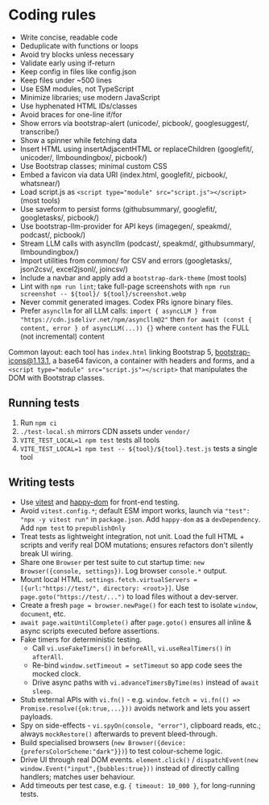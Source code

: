 # Coding rules

- Write concise, readable code
- Deduplicate with functions or loops
- Avoid try blocks unless necessary
- Validate early using if-return
- Keep config in files like config.json
- Keep files under ~500 lines
- Use ESM modules, not TypeScript
- Minimize libraries; use modern JavaScript
- Use hyphenated HTML IDs/classes
- Avoid braces for one-line if/for
- Show errors via bootstrap-alert (unicode/, picbook/, googlesuggest/, transcribe/)
- Show a spinner while fetching data
- Insert HTML using insertAdjacentHTML or replaceChildren (googlefit/, unicoder/, llmboundingbox/, picbook/)
- Use Bootstrap classes; minimal custom CSS
- Embed a favicon via data URI (index.html, googlefit/, picbook/, whatsnear/)
- Load script.js as `<script type="module" src="script.js"></script>` (most tools)
- Use saveform to persist forms (githubsummary/, googlefit/, googletasks/, picbook/)
- Use bootstrap-llm-provider for API keys (imagegen/, speakmd/, podcast/, picbook/)
- Stream LLM calls with asyncllm (podcast/, speakmd/, githubsummary/, llmboundingbox/)
- Import utilities from common/ for CSV and errors (googletasks/, json2csv/, excel2jsonl/, joincsv/)
- Include a navbar and apply add a `bootstrap-dark-theme` (most tools)
- Lint with `npm run lint`; take full-page screenshots with `npm run screenshot -- ${tool}/ ${tool}/screenshot.webp`
- Never commit generated images. Codex PRs ignore binary files.
- Prefer `asyncllm` for all LLM calls: `import { asyncLLM } from "https://cdn.jsdelivr.net/npm/asyncllm@2"` then `for await (const { content, error } of asyncLLM(...)) {}` where `content` has the FULL (not incremental) content

Common layout: each tool has `index.html` linking Bootstrap 5, bootstrap-icons@1.13.1, a base64 favicon, a container with headers and forms, and a `<script type="module" src="script.js"></script>` that manipulates the DOM with Bootstrap classes.

## Running tests

1. Run `npm ci`
2. `./test-local.sh` mirrors CDN assets under `vendor/`
3. `VITE_TEST_LOCAL=1 npm test` tests all tools
4. `VITE_TEST_LOCAL=1 npm test -- ${tool}/${tool}.test.js` tests a single tool

## Writing tests

- Use [vitest](http://npmjs.com/package/vitest) and [happy-dom](https://www.npmjs.com/package/happy-dom) for front-end testing.
- Avoid `vitest.config.*`; default ESM import works, launch via `"test": "npx -y vitest run"` in `package.json`. Add `happy-dom` as a `devDependency`. Add `npm test` to `prepublishOnly`
- Treat tests as lightweight integration, not unit. Load the full HTML + scripts and verify real DOM mutations; ensures refactors don't silently break UI wiring.
- Share one `Browser` per test suite to cut startup time: `new Browser({console, settings})`. Log browser `console.*` output.
- Mount local HTML. `settings.fetch.virtualServers = [{url:"https://test/", directory: <root>}]`. Use `page.goto("https://test/...")` to load files without a dev-server.
- Create a fresh `page = browser.newPage()` for each test to isolate `window`, `document`, etc.
- `await page.waitUntilComplete()` after `page.goto()` ensures all inline & async scripts executed before assertions.
- Fake timers for deterministic testing.
  - Call `vi.useFakeTimers()` in `beforeAll`, `vi.useRealTimers()` in `afterAll`.
  - Re-bind `window.setTimeout = setTimeout` so app code sees the mocked clock.
  - Drive async paths with `vi.advanceTimersByTime(ms)` instead of `await sleep`.
- Stub external APIs with `vi.fn()` - e.g. `window.fetch = vi.fn(() => Promise.resolve({ok:true,...}))` avoids network and lets you assert payloads.
- Spy on side-effects - `vi.spyOn(console, "error")`, clipboard reads, etc.; always `mockRestore()` afterwards to prevent bleed-through.
- Build specialised browsers (`new Browser({device:{prefersColorScheme:"dark"}})`) to test colour-scheme logic.
- Drive UI through real DOM events. `element.click()` / `dispatchEvent(new window.Event("input",{bubbles:true}))` instead of directly calling handlers; matches user behaviour.
- Add timeouts per test case, e.g. `{ timeout: 10_000 }`, for long-running tests.
